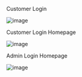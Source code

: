 Customer Login 

![image](https://user-images.githubusercontent.com/58867391/167277587-a2876f50-372d-42f3-b568-c7739a6d8043.png)

Customer Login Homepage

![image](https://user-images.githubusercontent.com/58867391/167277597-c135dfdb-242e-4a10-a8e4-6d72c7f7c519.png)

Admin Login Homepage

![image](https://user-images.githubusercontent.com/58867391/167277609-920b8b3b-fc3c-47e6-8e76-20265d6b7e10.png)

